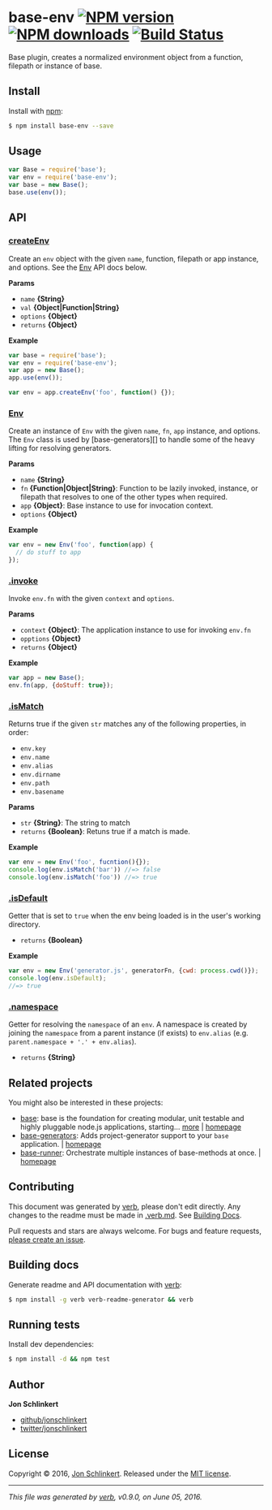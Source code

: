 # base-env [![NPM version](https://img.shields.io/npm/v/base-env.svg?style=flat)](https://www.npmjs.com/package/base-env) [![NPM downloads](https://img.shields.io/npm/dm/base-env.svg?style=flat)](https://npmjs.org/package/base-env) [![Build Status](https://img.shields.io/travis/node-base/base-env.svg?style=flat)](https://travis-ci.org/node-base/base-env)

Base plugin, creates a normalized environment object from a function, filepath or instance of base.

## Install

Install with [npm](https://www.npmjs.com/):

```sh
$ npm install base-env --save
```

## Usage

```js
var Base = require('base');
var env = require('base-env');
var base = new Base();
base.use(env());
```

## API

### [createEnv](index.js#L42)

Create an `env` object with the given `name`, function, filepath or app instance, and options. See the [Env](#Env) API docs below.

**Params**

* `name` **{String}**
* `val` **{Object|Function|String}**
* `options` **{Object}**
* `returns` **{Object}**

**Example**

```js
var base = require('base');
var env = require('base-env');
var app = new Base();
app.use(env());

var env = app.createEnv('foo', function() {});
```

### [Env](lib/env.js#L35)

Create an instance of `Env` with the given `name`, `fn`, `app` instance, and options. The `Env` class is used by [base-generators][] to handle some of the heavy lifting for resolving generators.

**Params**

* `name` **{String}**
* `fn` **{Function|Object|String}**: Function to be lazily invoked, instance, or filepath that resolves to one of the other types when required.
* `app` **{Object}**: Base instance to use for invocation context.
* `options` **{Object}**

**Example**

```js
var env = new Env('foo', function(app) {
  // do stuff to app
});
```

### [.invoke](lib/env.js#L62)

Invoke `env.fn` with the given `context` and `options`.

**Params**

* `context` **{Object}**: The application instance to use for invoking `env.fn`
* `opptions` **{Object}**
* `returns` **{Object}**

**Example**

```js
var app = new Base();
env.fn(app, {doStuff: true});
```

### [.isMatch](lib/env.js#L112)

Returns true if the given `str` matches any of the following properties, in order:

* `env.key`
* `env.name`
* `env.alias`
* `env.dirname`
* `env.path`
* `env.basename`

**Params**

* `str` **{String}**: The string to match
* `returns` **{Boolean}**: Retuns true if a match is made.

**Example**

```js
var env = new Env('foo', fucntion(){});
console.log(env.isMatch('bar')) //=> false
console.log(env.isMatch('foo')) //=> true
```

### [.isDefault](lib/env.js#L161)

Getter that is set to `true` when the env being loaded is in the user's working directory.

* `returns` **{Boolean}**

**Example**

```js
var env = new Env('generator.js', generatorFn, {cwd: process.cwd()});
console.log(env.isDefault);
//=> true
```

### [.namespace](lib/env.js#L192)

Getter for resolving the `namespace` of an `env`. A namespace is
created by joining the `namespace` from a parent instance (if exists)
to `env.alias` (e.g. `parent.namespace + '.' + env.alias`).

* `returns` **{String}**

## Related projects

You might also be interested in these projects:

* [base](https://www.npmjs.com/package/base): base is the foundation for creating modular, unit testable and highly pluggable node.js applications, starting… [more](https://github.com/node-base/base) | [homepage](https://github.com/node-base/base "base is the foundation for creating modular, unit testable and highly pluggable node.js applications, starting with a handful of common methods, like `set`, `get`, `del` and `use`.")
* [base-generators](https://www.npmjs.com/package/base-generators): Adds project-generator support to your `base` application. | [homepage](https://github.com/node-base/base-generators "Adds project-generator support to your `base` application.")
* [base-runner](https://www.npmjs.com/package/base-runner): Orchestrate multiple instances of base-methods at once. | [homepage](https://github.com/node-base/base-runner "Orchestrate multiple instances of base-methods at once.")

## Contributing

This document was generated by [verb](https://github.com/verbose/verb), please don't edit directly. Any changes to the readme must be made in [.verb.md](.verb.md). See [Building Docs](#building-docs).

Pull requests and stars are always welcome. For bugs and feature requests, [please create an issue](https://github.com/node-base/base-env/issues/new).

## Building docs

Generate readme and API documentation with [verb](https://github.com/verbose/verb):

```sh
$ npm install -g verb verb-readme-generator && verb
```

## Running tests

Install dev dependencies:

```sh
$ npm install -d && npm test
```

## Author

**Jon Schlinkert**

* [github/jonschlinkert](https://github.com/jonschlinkert)
* [twitter/jonschlinkert](http://twitter.com/jonschlinkert)

## License

Copyright © 2016, [Jon Schlinkert](https://github.com/jonschlinkert).
Released under the [MIT license](https://github.com/node-base/base-env/blob/master/LICENSE).

***

_This file was generated by [verb](https://github.com/verbose/verb), v0.9.0, on June 05, 2016._